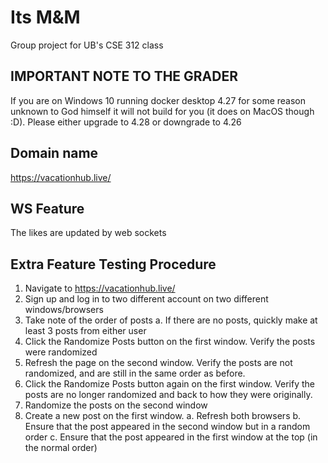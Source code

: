 # Its M&M

Group project for UB's CSE 312 class

## IMPORTANT NOTE TO THE GRADER

If you are on Windows 10 running docker desktop 4.27 for some reason unknown to God himself it will not build for you (it does on MacOS though :D). Please either upgrade to 4.28 or downgrade to 4.26

## Domain name

https://vacationhub.live/

## WS Feature

The likes are updated by web sockets

## Extra Feature Testing Procedure

1. Navigate to https://vacationhub.live/
2. Sign up and log in to two different account on two different windows/browsers
3. Take note of the order of posts
    a. If there are no posts, quickly make at least 3 posts from either user
4. Click the Randomize Posts button on the first window. Verify the posts were randomized
5. Refresh the page on the second window. Verify the posts are not randomized, and are still in the same order as before.
6. Click the Randomize Posts button again on the first window. Verify the posts are no longer randomized and back to how they were originally.
7. Randomize the posts on the second window
8. Create a new post on the first window.
a. Refresh both browsers
    b. Ensure that the post appeared in the second window but in a random order
    c. Ensure that the post appeared in the first window at the top (in the normal order)

